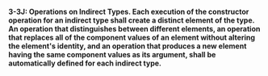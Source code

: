 **3-3J: Operations on Indirect Types.  Each execution of the constructor operation for an indirect type shall create a distinct element of the type. An operation that distinguishes between different elements, an operation that replaces all of the component values of an element without altering the element's identity, and an operation that produces a new element having the same component values as its argument, shall be automatically defined for each indirect type.**
